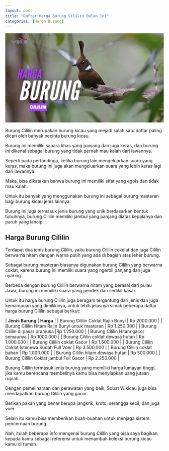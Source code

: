```yaml
---
layout: post
title: "Daftar Harga Burung Cililin Bulan Ini"
categories: [Harga Burung]
---
```


![Daftar Harga Burung Cililin Bulan Ini](/images/harga-burung-cililin.webp)

Burung Cililin merupakan burung kicau yang mejadi salah satu daftar paling dicari oleh banyak pecinta burung kicau.

Burung ini memiliki sauara khas yang panjang dan juga keras, dan burung ini dikenal sebagai burung yang tidak pernah mau kalah dari lawannya.

Seperti pada pertandinga, ketika burung lain mengeluarkan suara yang keras, maka burung ini juga akan mengeluarkan suara yang lebih keras lagi dari lawannya.

Maka, bisa dikatakan bahwa burung ini memiliki sifat yang egois dan tidak mau kalah.

Untuk itu banyak yang menggunakan burung ini sebagai burung masteran bagi burung kicau jenis lainnya.

Burung ini juga termasuk jenis burung yang unik berdasarkan bentuk tubuhnya, burung Cililin memiliki jambul yang panjang diatas kepalanya dan paruh yang lancip.

## Harga Burung Cililin

Terdapat dua jenis burung Cililin, yaitu burung Cililin cokelat dan juga Cililin berwarna hitam dengan warna putih yang ada di bagian atas leher burung.

Sebagai burung masteran biasanya digunakan burung Cililin yang berwarna coklat, karena burung ini memliki suara yang ngeroll panjang dan juga nyaring.

Berbeda dengan burung Cililin berwarna hitam yang berasal dari pulau Jawa, burung ini memiliki suara yang pendek dan sedikit kasar.

Untuk itu harga burung Cililin juga beragam tergantung dari jenis dan juga kemampuan yang dimilikinya, untuk lebih jelasnya simak beberapa daftar harga burung Cililin sebagai berikut:

| **Jenis Burung** | **Harga** |
| Burung Cililin Coklat Rajin Bunyi	| Rp 2000.000 |
| Burung Cililin Hitam Rajin Bunyi untuk masteran	| Rp 1.250.000 |
| Burung Cililin di pasar pramuka |Rp 1.250.000 |
| Burung Cililin Hitam gacor semaunya |	Rp 1000.000 |
| Burung Cililin coklat dewasa hutan | 	Rp 1.000.000 |
| Burung Cililin coklat Gacor | 	Rp 1.500.000 |
| Burung Cililin Coklat Istimewa Sudah Full Voer | Rp 3.500.000 |
| Burung Cililin coklat bahan | Rp 1.000.000 |
| Burung Cililin hitam dewasa hutan	 | Rp 500.000 |
| Burung Cililin Coklat jambul Full Gacor | Rp 2.250.000 |

Burung Cililin termasuk jenis burung yang memiliki harga lumayan tinggi, jika kamu berencana membelinya kamu bisa menyiapkan uang jutaan rupiah.

Dengan pemeliharaan dan perawatan yang baik, Sobat Wikicau juga bisa mendapatkan burung Cililin yang gacor.

Berikan pakan yang benar berupa jangkrik, kroto, serangga kecil, dan juga voer.

Selain itu kamu bisa memberikan buah-buahan untuk menjaga sistem pencernaan burung.

Nah, itulah beberapa info mengenai burung Cililin yang bisa saya bagikan kepada kamu sebagai referensi untuk menambah koleksi burung kicau kamu di rumah.
